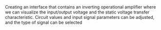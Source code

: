 Creating an interface that contains an inverting operational amplifier where we can visualize the input/output voltage and the static voltage transfer characteristic.
Circuit values and input signal parameters can be adjusted, and the type of signal can be selected
